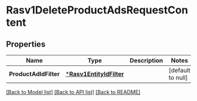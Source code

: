 # Rasv1DeleteProductAdsRequestContent

## Properties
Name | Type | Description | Notes
------------ | ------------- | ------------- | -------------
**ProductAdIdFilter** | [***Rasv1EntityIdFilter**](RASv1EntityIdFilter.md) |  | [default to null]

[[Back to Model list]](../README.md#documentation-for-models) [[Back to API list]](../README.md#documentation-for-api-endpoints) [[Back to README]](../README.md)

